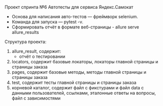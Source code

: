 Проект спринта №6
Автотесты для сервиса Яндекс.Самокат

- Основа для написания авто-тестов — фреймворк selenium.
- Команда для запуска — pytest -v.
- Сформировать отчёт в формате веб-страницы - allure serve allure_results 

Структура проекта:
1. allure_result, содержит:
    - отчёт о тестировании
2. locators, содержит базовые локаторы, локаторы главной страницы и страницы заказа  
3. pages, содержит базовые методы, методы главной страницы и страницы заказа
4. test, содержит тесты главной страницы и страницы заказа
5. корневой каталог, содержит файл с фикстурами и файл data с данными пользователей, ссылками,
   эталонные ответы на вопросы, файл с зависимостями



